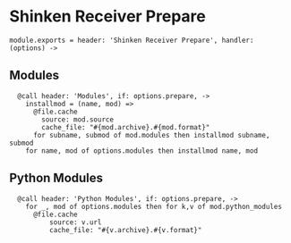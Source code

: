 
# Shinken Receiver Prepare

    module.exports = header: 'Shinken Receiver Prepare', handler: (options) ->

## Modules

      @call header: 'Modules', if: options.prepare, ->
        installmod = (name, mod) =>
          @file.cache
            source: mod.source
            cache_file: "#{mod.archive}.#{mod.format}"
          for subname, submod of mod.modules then installmod subname, submod
        for name, mod of options.modules then installmod name, mod

## Python Modules

      @call header: 'Python Modules', if: options.prepare, ->
        for _, mod of options.modules then for k,v of mod.python_modules
          @file.cache
              source: v.url
              cache_file: "#{v.archive}.#{v.format}"
